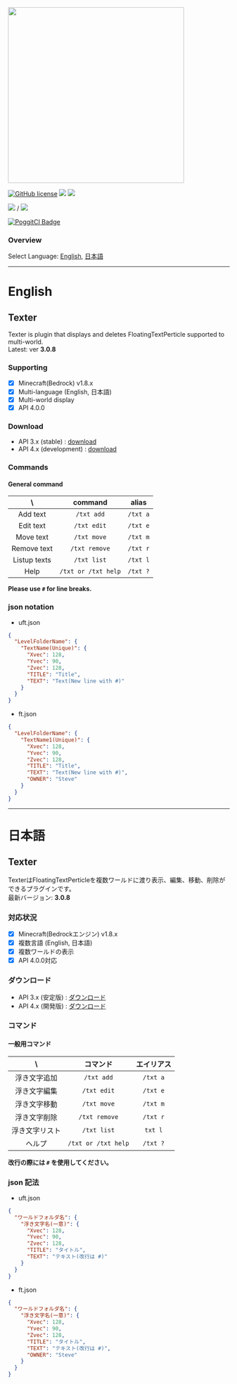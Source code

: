 <img src="/assets/Texter.png" width="400px">  
<!-- for poggit
<img src="https://raw.githubusercontent.com/fuyutsuki/Texter/master/assets/Texter.png" width="400px">  
-->

[![GitHub license](https://img.shields.io/badge/license-MIT-blue.svg)](https://github.com/fuyutsuki/Texter/blob/master/LICENSE)
[![](https://poggit.pmmp.io/shield.state/Texter)](https://poggit.pmmp.io/p/Texter)
[![](https://poggit.pmmp.io/shield.api/Texter)](https://poggit.pmmp.io/p/Texter)  

[![](https://poggit.pmmp.io/shield.dl/Texter)](https://poggit.pmmp.io/p/Texter) / [![](https://poggit.pmmp.io/shield.dl.total/Texter)](https://poggit.pmmp.io/p/Texter)

[![PoggitCI Badge](https://poggit.pmmp.io/ci.badge/fuyutsuki/Texter/Texter)](https://poggit.pmmp.io/ci/fuyutsuki/Texter/Texter)

### Overview
Select Language: [English](#eng), [日本語](#jpn)

***
<a name="eng"></a>
# English

<!--
**This branch is under development. It may have many bugs.**  
-->

## Texter
Texter is plugin that displays and deletes FloatingTextPerticle supported to multi-world.  
Latest: ver **3.0.8**  

### Supporting
- [x] Minecraft(Bedrock) v1.8.x
- [x] Multi-language (English, 日本語)
- [x] Multi-world display
- [x] API 4.0.0

### Download
* API 3.x (stable) : [download](https://poggit.pmmp.io/p/Texter)
* API 4.x (development) : [download](https://github.com/fuyutsuki/Texter/releases)

### Commands
#### General command
| \ |command|alias|
|:--:|:--:|:--:|
|Add text|`/txt add`|`/txt a`|
|Edit text|`/txt edit`|`/txt e`|
|Move text|`/txt move`|`/txt m`|
|Remove text|`/txt remove`|`/txt r`|
|Listup texts|`/txt list`|`/txt l`|
|Help|`/txt or /txt help`|`/txt ?`|

**Please use `#` for line breaks.**

### json notation
- uft.json
```json
{
  "LevelFolderName": {
    "TextName(Unique)": {
      "Xvec": 128,
      "Yvec": 90,
      "Zvec": 128,
      "TITLE": "Title",
      "TEXT": "Text(New line with #)"
    }
  }
}
```
- ft.json
```json
{
  "LevelFolderName": {
    "TextName1(Unique)": {
      "Xvec": 128,
      "Yvec": 90,
      "Zvec": 128,
      "TITLE": "Title",
      "TEXT": "Text(New line with #)",
      "OWNER": "Steve"
    }
  }
}
```

***
<a name="jpn"></a>
# 日本語

<!--
**このブランチは開発中です。多くのバグを含む可能性があります。**  
-->

## Texter
TexterはFloatingTextPerticleを複数ワールドに渡り表示、編集、移動、削除ができるプラグインです。  
最新バージョン: **3.0.8**  

### 対応状況
- [x] Minecraft(Bedrockエンジン) v1.8.x
- [x] 複数言語 (English, 日本語)
- [x] 複数ワールドの表示
- [x] API 4.0.0対応

### ダウンロード
* API 3.x (安定版) : [ダウンロード](https://poggit.pmmp.io/p/Texter)
* API 4.x (開発版) : [ダウンロード](https://github.com/fuyutsuki/Texter/releases)

### コマンド
#### 一般用コマンド
| \ |コマンド|エイリアス|
|:--:|:--:|:--:|
|浮き文字追加|`/txt add`|`/txt a`|
|浮き文字編集|`/txt edit`|`/txt e`|
|浮き文字移動|`/txt move`|`/txt m`|
|浮き文字削除|`/txt remove`|`/txt r`|
|浮き文字リスト|`/txt list`|`txt l`|
|ヘルプ|`/txt or /txt help`|`/txt ?`|

**改行の際には `#` を使用してください。**

### json 記法
- uft.json
```json
{
  "ワールドフォルダ名": {
    "浮き文字名(一意)": {
      "Xvec": 128,
      "Yvec": 90,
      "Zvec": 128,
      "TITLE": "タイトル",
      "TEXT": "テキスト(改行は #)"
    }
  }
}
```
- ft.json
```json
{
  "ワールドフォルダ名": {
    "浮き文字名(一意)": {
      "Xvec": 128,
      "Yvec": 90,
      "Zvec": 128,
      "TITLE": "タイトル",
      "TEXT": "テキスト(改行は #)",
      "OWNER": "Steve"
    }
  }
}
```
